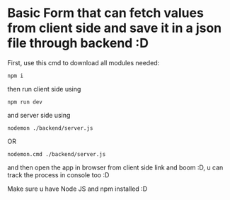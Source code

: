 # Basic Form that can fetch values from client side and save it in a json file through backend :D

First, use this cmd to download all modules needed:
```
npm i
```
then run client side using 
```
npm run dev
```
and server side using
```
nodemon ./backend/server.js
```
OR
```
nodemon.cmd ./backend/server.js
```
and then open the app in browser from client side link
and boom :D, u can track the process in console too :D

Make sure u have Node JS and npm installed :D